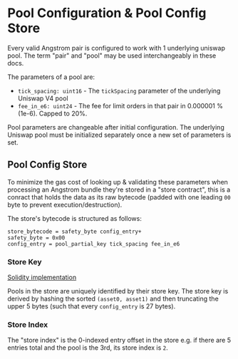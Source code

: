 # Pool Configuration & Pool Config Store

Every valid Angstrom pair is configured to work with 1 underlying uniswap pool. The term "pair" and
"pool" may be used interchangeably in these docs.

The parameters of a pool are:
- `tick_spacing: uint16` - The `tickSpacing` parameter of the underlying Uniswap V4 pool
- `fee_in_e6: uint24` - The fee for limit orders in that pair in 0.000001 % (1e-6). Capped to 20%.

Pool parameters are changeable after initial configuration. The underlying Uniswap pool must be
initialized separately once a new set of parameters is set.

## Pool Config Store

To minimize the gas cost of looking up & validating these parameters when processing an Angstrom
bundle they're stored in a "store contract", this is a conract that holds the data as its raw
bytecode (padded with one leading `00` byte to prevent execution/destruction).

The store's bytecode is structured as follows:
```
store_bytecode = safety_byte config_entry+
safety_byte = 0x00
config_entry = pool_partial_key tick_spacing fee_in_e6
```

### Store Key

[Solidity implementation](../src/libraries/PoolConfigStore.sol)

Pools in the store are uniquely identified by their store key. The store key is derived by
hashing the sorted `(asset0, asset1)` and then truncating the upper 5 bytes (such that every
`config_entry` is 27 bytes).

### Store Index

The "store index" is the 0-indexed entry offset in the store e.g. if there are 5 entries total and
the pool is the 3rd, its store index is `2`.
